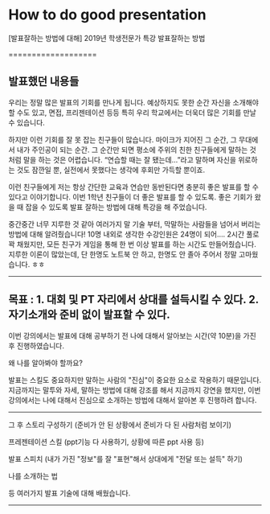 # How to do good presentation
[발표잘하는 방법에 대해]
2019년 학생전문가 특강 발표잘하는 방법

===================
## 발표했던 내용들
우리는 정말 많은 발표의 기회를 만나게 됩니다.
예상하지도 못한 순간 자신을 소개해야 할 수도 있고, 면접, 프리젠테이션 등등
특히 우리 학교에서는 더욱더 많은 기회를 만날 수 있습니다.

하지만 이런 기회를 잘 못 잡는 친구들이 많습니다. 마이크가 지어진 그 순간, 그 무대에서 내가 주인공이 되는 순간. 그 순간만 되면 평소에 주위의 친한 친구들에게 말하는 것처럼 말을 하는 것은 어렵습니다. “연습할 때는 잘 됐는데…”라고 말하며 자신을 위로하는 것도 잠깐일 뿐, 실전에서 못했다는 생각에 후회만 가득할 뿐이죠.

이런 친구들에게 저는 항상 간단한 교육과 연습만 동반된다면 충분히 좋은 발표를 할 수 있다고 이야기합니다. 이번 1학년 친구들이 더 좋은 발표를 할 수 있도록. 좋은 기회가 왔을 때 잡을 수 있도록 발표 잘하는 방법에 대해 특강을 해 주었습니다.

중간중간 너무 지루한 것 같아 여러가지 말 기술 부터, 막말하는 사람들을 넘어서 버리는 방법에 대해 알려줬습니다!
10명 내외로 생각한 수강인원은 24명이 되어…. 2시간 풀로 꽉 채웠지만, 모든 친구가 게임을 통해 한 번 이상 발표를 하는 시간도 만들어줬습니다. 지루한 이론이 많았는데, 단 한명도 노트북 안 하고, 한명도 안 졸아 주어서 정말 고마웠습니다. ㅎㅎ

-------------

목표 : 1. 대회 및 PT 자리에서 상대를 설득시킬 수 있다. 2. 자기소개와 준비 없이 발표할 수 있다.
---------------
이번 강의에서는
발표에 대해 공부하기 전
나에 대해서 알아보는 시간(약 10분)을 가진 후 진행하였습니다.

왜 나를 알아봐야 할까요?

발표는 스킬도 중요하지만 말하는 사람의 "진심"이 중요한 요소로 작용하기 때문입니다.
지금까지는 말투와 자세, 말하는 방법에 대해 강조를 해서 지금까지 강연을 했지만,
이번 강의에서는 나에 대해서 진심으로 소개하는 방법에 대해서 알아본 후 진행하려 합니다.

----------
그 후
스토리 구성하기
(준비가 안 된 상황에서 준비가 다 된 사람처럼 보이기)

프레젠테이션 스킬
(ppt기능 다 사용하기, 상황에 따른 ppt 사용 등)

발표 스피치
(내가 가진 "정보"를 잘 "표현"해서 상대에게 "전달 또는 설득" 하기)

나를 소개하는 법


등 여러가지 발표 기술에 대해 배웠습니다.

-----------
